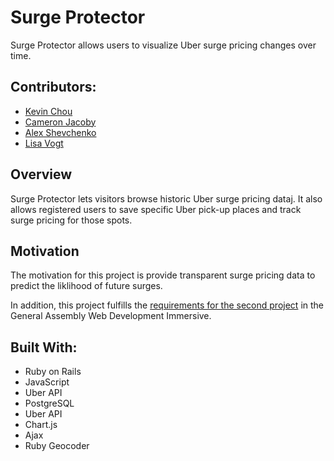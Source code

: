 Surge Protector
==============

Surge Protector allows users to visualize Uber surge pricing changes over time. 

## Contributors:

* [Kevin Chou](https://github.com/PAUCHOU)
* [Cameron Jacoby](https://github.com/cameronjacoby)
* [Alex Shevchenko](https://github.com/alexshev91)
* [Lisa Vogt](https://github.com/lisavogtsf)

## Overview

Surge Protector lets visitors browse historic Uber surge pricing dataj. It also allows registered users to save specific Uber pick-up places and track surge pricing for those spots.

## Motivation

The motivation for this project is provide transparent surge pricing data to predict the liklihood of future surges.

In addition, this project fulfills the [requirements for the second project](https://github.com/wdi-sf-july/project_specs) in the General Assembly Web Development Immersive.

## Built With:

* Ruby on Rails
* JavaScript
* Uber API
* PostgreSQL
* Uber API
* Chart.js
* Ajax
* Ruby Geocoder